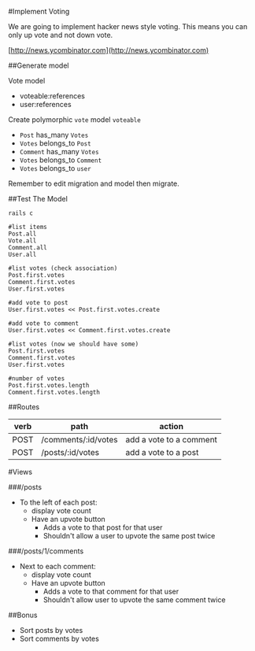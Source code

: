 #Implement Voting

We are going to implement hacker news style voting. This means you can only up vote and not down vote.

[http://news.ycombinator.com](http://news.ycombinator.com)


##Generate model

Vote model

* voteable:references
* user:references

Create polymorphic `vote` model `voteable`

* `Post` has\_many `Votes`
* `Votes` belongs\_to `Post`
* `Comment` has\_many `Votes`
* `Votes` belongs\_to `Comment`
* `Votes` belongs\_to `user`

Remember to edit migration and model then migrate.

##Test The Model

```
rails c

#list items
Post.all
Vote.all
Comment.all
User.all

#list votes (check association)
Post.first.votes
Comment.first.votes
User.first.votes

#add vote to post
User.first.votes << Post.first.votes.create

#add vote to comment
User.first.votes << Comment.first.votes.create

#list votes (now we should have some)
Post.first.votes
Comment.first.votes
User.first.votes

#number of votes
Post.first.votes.length
Comment.first.votes.length

```

##Routes

| verb | path | action |
|---|---|---|
| POST | /comments/:id/votes | add a vote to a comment |
| POST | /posts/:id/votes | add a vote to a post |


#Views

###/posts

* To the left of each post:
    * display vote count
    * Have an upvote button
        * Adds a vote to that post for that user
        * Shouldn't allow a user to upvote  the same post twice

###/posts/1/comments

* Next to each comment:
    * display vote count
    * Have an upvote button
        * Adds a vote to that comment for that user
        * Shouldn't allow user to upvote the same comment twice


##Bonus

* Sort posts by votes
* Sort comments by votes
